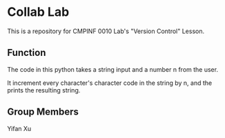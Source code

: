 # Collab Lab

This is a repository for CMPINF 0010 Lab's "Version Control" Lesson.

## Function

The code in this python takes a string input and a number n from the user. 

It increment every character's character code in the string by n, and the prints the resulting string.

## Group Members

Yifan Xu